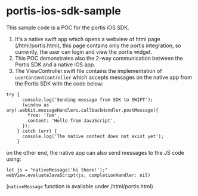 # portis-ios-sdk-sample

This sample code is a POC for the portis iOS SDK.
1. It's a native swift app which opens a webview of html page (/html/portis.html), this page contains only the portis integration, so currently, the user can login and view the portis widget.
1. This POC demonstrates also the 2-way communication between the Portis SDK and a native iOS app.
1. The ViewController.swift file contains the implementation of `userContentController` which accepts messages on the native app from the Portis SDK with the code below:
```
try {
      console.log('Sending message from SDK to SWIFT');
      (window as any).webkit.messageHandlers.callbackHandler.postMessage({
        from: 'Tom',
        content: 'Hello from JavaScript',
      });
    } catch (err) {
      console.log('The native context does not exist yet');
    }
```

on the other end, the native app can also send messages to the JS code using:
```
let js = "nativeMessage('hi there!');"
webView.evaluateJavaScript(js, completionHandler: nil)
```
(`nativeMessage` function is available under /html/portis.html)
